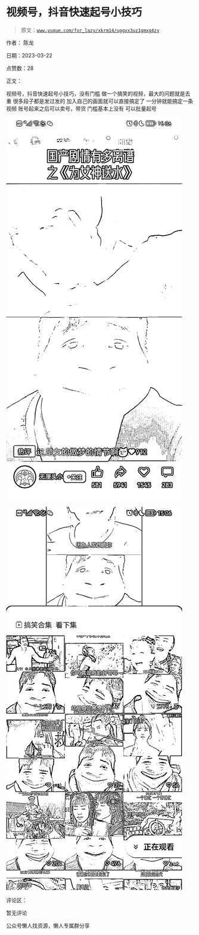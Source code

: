 # 视频号，抖音快速起号小技巧

> 原文：[`www.yuque.com/for_lazy/xkrm14/uggvx3uz1gmxg4zy`](https://www.yuque.com/for_lazy/xkrm14/uggvx3uz1gmxg4zy)

作者： 陈龙

日期：2023-03-22

点赞数：28

正文：

视频号，抖音快速起号小技巧，没有门槛 做一个搞笑的视频，最大的问题就是去重 很多段子都是发过发的 加入自己的画面就可以直接搞定了 一分钟就能搞定一条视频 账号起来之后可以卖号，带货 门槛基本上没有 可以批量起号

![](img/6fca698e65927ae36d83e5049e378c8c.png)

![](img/587074102fc96362e4ec0cfe1c1146bd.png)

评论区：

暂无评论

公众号懒人找资源，懒人专属群分享

